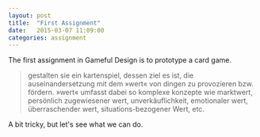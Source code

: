 ```yaml
---
layout: post
title:  "First Assignment"
date:   2015-03-07 11:09:00
categories: assignment
---
```

The first assignment in Gameful Design is to prototype a card game.

> gestalten sie ein kartenspiel, dessen ziel es ist, die auseinandersetzung mit dem »wert« von dingen zu provozieren bzw. fördern. »wert« umfasst dabei so komplexe konzepte wie marktwert, persönlich zugewiesener wert, unverkäuflichkeit, emotionaler wert, überraschender wert, situations-bezogener Wert, etc.

A bit tricky, but let's see what we can do.
